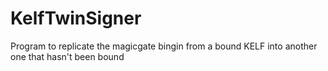 # KelfTwinSigner
 Program to replicate the magicgate bingin from a bound KELF into another one that hasn't been bound
